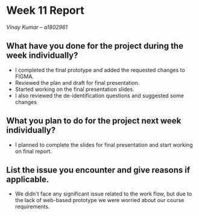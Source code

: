 # Week 11 Report
*Vinay Kumar – a1802961*

## What have you done for the project during the week individually?

- I completed the final prototype and added the requested changes to FIGMA.
- Reviewed the plan and draft for final presentation.
- Started working on the final presentation slides.
- I also reviewed the de-identification questions and suggested some changes

## What you plan to do for the project next week individually?
- I planned to complete the slides for final presentation and start working on final report.

## List the issue you encounter and give reasons if applicable.
- We didn't face any significant issue related to the work flow, but due to the lack of web-based prototype we were worried about our course requirements.